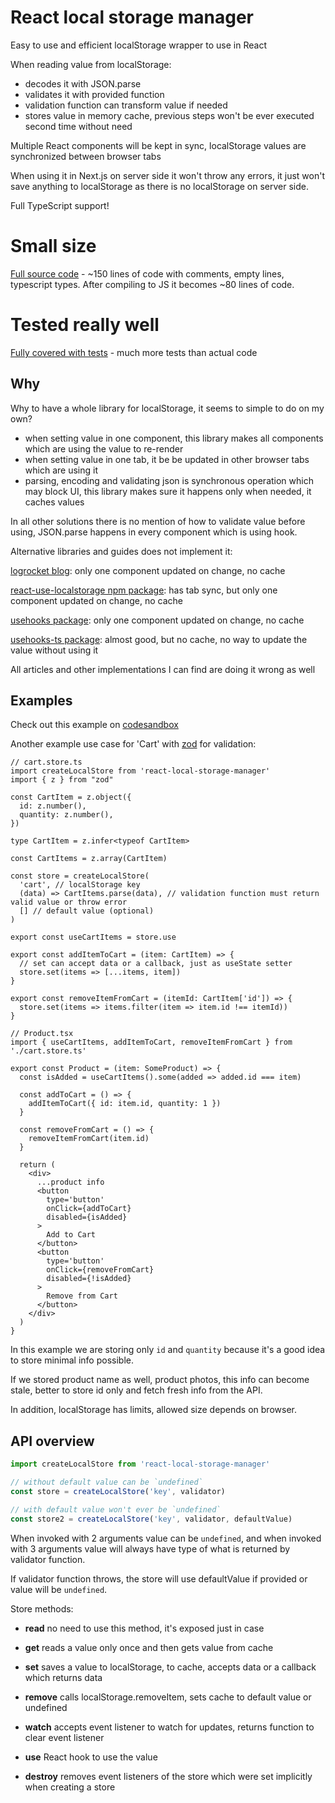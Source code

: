 # React local storage manager

Easy to use and efficient localStorage wrapper to use in React

When reading value from localStorage:

- decodes it with JSON.parse
- validates it with provided function
- validation function can transform value if needed
- stores value in memory cache, previous steps won't be ever executed second time without need

Multiple React components will be kept in sync, localStorage values are synchronized between browser tabs

When using it in Next.js on server side it won't throw any errors, it just won't save anything to localStorage as there is no localStorage on server side.

Full TypeScript support!

# Small size

[Full source code](./src/index.ts) - ~150 lines of code with comments, empty lines, typescript types. After compiling to JS it becomes ~80 lines of code.

# Tested really well

[Fully covered with tests](./src/index.test.tsx) - much more tests than actual code

## Why

Why to have a whole library for localStorage, it seems to simple to do on my own?

- when setting value in one component, this library makes all components which are using the value to re-render
- when setting value in one tab, it be be updated in other browser tabs which are using it
- parsing, encoding and validating json is synchronous operation which may block UI, this library makes sure it happens only when needed, it caches values

In all other solutions there is no mention of how to validate value before using, JSON.parse happens in every component which is using hook.

Alternative libraries and guides does not implement it:

[logrocket blog](https://blog.logrocket.com/using-localstorage-react-hooks/): only one component updated on change, no cache

[react-use-localstorage npm package](https://www.npmjs.com/package/react-use-localstorage): has tab sync, but only one component updated on change, no cache

[usehooks package](https://usehooks.com/useLocalStorage/): only one component updated on change, no cache

[usehooks-ts package](https://usehooks-ts.com/react-hook/use-local-storage): almost good, but no cache, no way to update the value without using it

All articles and other implementations I can find are doing it wrong as well

## Examples

Check out this example on [codesandbox](https://codesandbox.io/s/clever-night-zugq9?file=/src/App.tsx)

Another example use case for 'Cart' with [zod](https://github.com/colinhacks/zod) for validation:

```tsx
// cart.store.ts
import createLocalStore from 'react-local-storage-manager'
import { z } from "zod"

const CartItem = z.object({
  id: z.number(),
  quantity: z.number(),
})

type CartItem = z.infer<typeof CartItem>

const CartItems = z.array(CartItem)

const store = createLocalStore(
  'cart', // localStorage key
  (data) => CartItems.parse(data), // validation function must return valid value or throw error
  [] // default value (optional)
)

export const useCartItems = store.use

export const addItemToCart = (item: CartItem) => {
  // set can accept data or a callback, just as useState setter
  store.set(items => [...items, item])
}

export const removeItemFromCart = (itemId: CartItem['id']) => {
  store.set(items => items.filter(item => item.id !== itemId))
}

// Product.tsx
import { useCartItems, addItemToCart, removeItemFromCart } from './cart.store.ts'

export const Product = (item: SomeProduct) => {
  const isAdded = useCartItems().some(added => added.id === item)
  
  const addToCart = () => {
    addItemToCart({ id: item.id, quantity: 1 })
  }
  
  const removeFromCart = () => {
    removeItemFromCart(item.id)
  }
  
  return (
    <div>
      ...product info
      <button
        type='button'
        onClick={addToCart}
        disabled={isAdded}
      >
        Add to Cart
      </button>
      <button
        type='button'
        onClick={removeFromCart}
        disabled={!isAdded}
      >
        Remove from Cart
      </button>
    </div>
  )
}
```

In this example we are storing only `id` and `quantity` because it's a good idea to store minimal info possible.

If we stored product name as well, product photos, this info can become stale, better to store id only and fetch fresh info from the API.

In addition, localStorage has limits, allowed size depends on browser.

## API overview

```ts
import createLocalStore from 'react-local-storage-manager'

// without default value can be `undefined`
const store = createLocalStore('key', validator)

// with default value won't ever be `undefined`
const store2 = createLocalStore('key', validator, defaultValue)
```

When invoked with 2 arguments value can be `undefined`, and when invoked with 3 arguments value will always have type of what is returned by validator function.

If validator function throws, the store will use defaultValue if provided or value will be `undefined`.

Store methods:

- **read** no need to use this method, it's exposed just in case

- **get** reads a value only once and then gets value from cache

- **set** saves a value to localStorage, to cache, accepts data or a callback which returns data

- **remove** calls localStorage.removeItem, sets cache to default value or undefined

- **watch** accepts event listener to watch for updates, returns function to clear event listener

- **use** React hook to use the value

- **destroy** removes event listeners of the store which were set implicitly when creating a store
